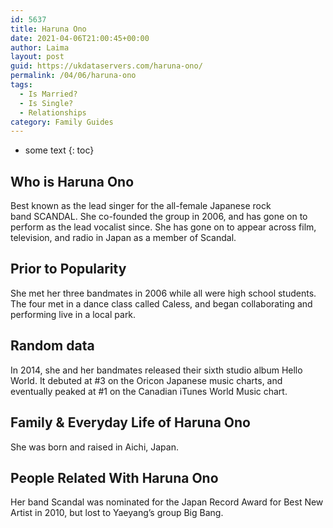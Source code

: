 ```yaml
---
id: 5637
title: Haruna Ono
date: 2021-04-06T21:00:45+00:00
author: Laima
layout: post
guid: https://ukdataservers.com/haruna-ono/
permalink: /04/06/haruna-ono
tags:
  - Is Married?
  - Is Single?
  - Relationships
category: Family Guides
---
```


* some text
{: toc}


## Who is Haruna Ono
                  
                  
                  
Best known as the lead singer for the all-female Japanese rock band SCANDAL. She co-founded the group in 2006, and has gone on to perform as the lead vocalist since. She has gone on to appear across film, television, and radio in Japan as a member of Scandal.
                  
              
            
              
            
                
                
                
## Prior to Popularity
                  
                  
                  
She met her three bandmates in 2006 while all were high school students. The four met in a dance class called Caless, and began collaborating and performing live in a local park.
                  
              
            
              
            
                
                
                
## Random data
                  
                  
                  
In 2014, she and her bandmates released their sixth studio album Hello World. It debuted at #3 on the Oricon Japanese music charts, and eventually peaked at #1 on the Canadian iTunes World Music chart.
                  
              
            
              
            
                
                
                
## Family & Everyday Life of Haruna Ono
                  
                  
                  
She was born and raised in Aichi, Japan.
                  
              
            
              
            
                
                
                
## People Related With Haruna Ono
                  
                  
                  
Her band Scandal was nominated for the Japan Record Award for Best New Artist in 2010, but lost to Yaeyang&#8217;s group Big Bang.
                  
              
            
              
            
                
              
            
              
              
            
            
              
            
          
          
          